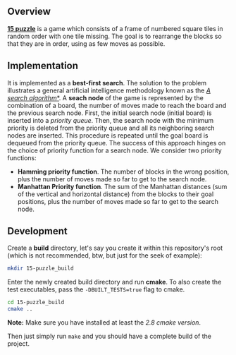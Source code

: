 ## Overview

[**15 puzzle**](http://en.wikipedia.org/wiki/15_puzzle) is a game which
consists of a frame of numbered square tiles in random order with one tile
missing. The goal is to rearrange the blocks so that they are in order, using
as few moves as possible.

## Implementation

It is implemented as a **best-first search**. The solution to the problem
illustrates a general artificial intelligence methodology known as the
[**A* search algorithm**](http://en.wikipedia.org/wiki/A*_search_algorithm).
A **seach node** of the game is represented by the combination of a board, the
number of moves made to reach the board and the previous search node. First,
the initial search node (initial board) is inserted into a *priority queue*.
Then, the search node with the minimum priority is deleted from the priority
queue and all its neighboring search nodes are inserted. This procedure is
repeated until the goal board is dequeued from the priority queue. The success
of this approach hinges on the choice of priority function for a search node.
We consider two priority functions:
* **Hamming priority function**. The number of blocks in the wrong position,
plus the number of moves made so far to get to the search node.
* **Manhattan Priority function**.  The sum of the Manhattan distances (sum of
the vertical and horizontal distance) from the blocks to their goal positions,
plus the number of moves made so far to get to the search node.

## Development

Create a **build** directory, let's say you create it within this repository's
root (which is not recommended, btw, but just for the seek of example):
```bash
mkdir 15-puzzle_build
```

Enter the newly created build directory and run **cmake**. To also create the
test executables, pass the `-DBUILT_TESTS=true` flag to cmake.
```bash
cd 15-puzzle_build
cmake ..
```
**Note:** Make sure you have installed at least the *2.8 cmake version*.

Then just simply run `make` and you should have a complete build of the
project.
